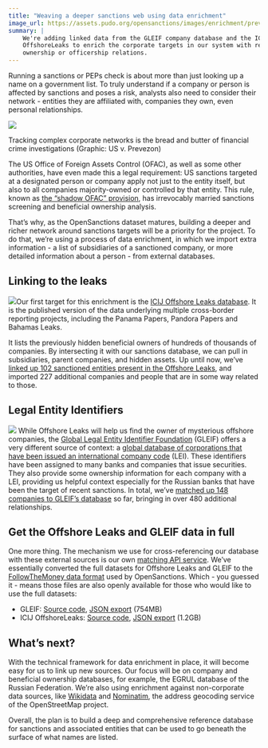 ```yaml
---
title: "Weaving a deeper sanctions web using data enrichment"
image_url: https://assets.pudo.org/opensanctions/images/enrichment/prevezon2.png
summary: |
    We're adding linked data from the GLEIF company database and the ICIJ 
    OffshoreLeaks to enrich the corporate targets in our system with relevant 
    ownership or officership relations.
---
```


Running a sanctions or PEPs check is about more than just looking up a name on a government list. To truly understand if a company or person is affected by sanctions and poses a risk, analysts also need to consider their network - entities they are affiliated with, companies they own, even personal relationships. 

<img class="img-fluid" src="https://assets.pudo.org/opensanctions/images/enrichment/prevezon2.png">
<p class="img-caption">
    Tracking complex corporate networks is the bread and butter of financial crime
    investigations (Graphic: US v. Prevezon)
</p>

The US Office of Foreign Assets Control (OFAC), as well as some other authorities, have even made this a legal requirement: US sanctions targeted at a designated person or company apply not just to the entity itself, but also to all companies majority-owned or controlled by that entity. This rule, known as [the “shadow OFAC” provision](https://home.treasury.gov/system/files/126/licensing_guidance.pdf), has irrevocably married sanctions screening and beneficial ownership analysis.

That’s why, as the OpenSanctions dataset matures, building a deeper and richer network around sanctions targets will be a priority for the project. To do that, we’re using a process of data enrichment, in which we import extra information - a list of subsidiaries of a sanctioned company, or more detailed information about a person - from external databases.

## Linking to the leaks 

<img class="img-left" src="https://assets.pudo.org/opensanctions/images/enrichment/ol_ayad2.png">Our first target for this enrichment is the [ICIJ Offshore Leaks database](/datasets/offshoreleaks). It is the published version of the data underlying multiple cross-border reporting projects, including the Panama Papers, Pandora Papers and Bahamas Leaks.

It lists the previously hidden beneficial owners of hundreds of thousands of companies. By intersecting it with our sanctions database, we can pull in subsidiaries, parent companies, and hidden assets. Up until now, we’ve [linked up 102 sanctioned entities present in the Offshore Leaks](/search/?scope=offshoreleaks&topics=sanction), and imported 227 additional companies and people that are in some way related to those.

<div class="clearfix"></div>

## Legal Entity Identifiers

<img class="img-right" src="https://assets.pudo.org/opensanctions/images/enrichment/gleif-logo.png"> While Offshore Leaks will help us find the owner of mysterious offshore companies, the [Global Legal Entity Identifier Foundation](https://gleif.org/) (GLEIF) offers a very different source of context: a [global database of corporations that have been issued an international company code](/datasets/gleif/) (LEI). These identifiers have been assigned to many banks and companies that issue securities. They also provide some ownership information for each company with a LEI, providing us helpful context especially for the Russian banks that have been the target of recent sanctions. In total, we’ve [matched up 148 companies to GLEIF’s database](/search/?scope=gleif&topics=sanction) so far, bringing in over 480 additional relationships.

## Get the Offshore Leaks and GLEIF data in full

One more thing. The mechanism we use for cross-referencing our database with these external sources is our own [matching API service](/docs/api/). We’ve essentially converted the full datasets for Offshore Leaks and GLEIF to the [FollowTheMoney data format](/docs/entities/) used by OpenSanctions. Which - you guessed it - means those files are also openly available for those who would like to use the full datasets:

* GLEIF: [Source code](https://github.com/opensanctions/gleif), [JSON export](https://data.opensanctions.org/contrib/gleif/gleif.json) (754MB) 
* ICIJ OffshoreLeaks: [Source code](https://github.com/opensanctions/icij-offshoreleaks), [JSON export](https://data.opensanctions.org/contrib/icij-offshoreleaks/full-oldb.json) (1.2GB)

## What’s next?

With the technical framework for data enrichment in place, it will become easy for us to link up new sources. Our focus will be on company and beneficial ownership databases, for example, the EGRUL database of the Russian Federation. We’re also using enrichment against non-corporate data sources, like [Wikidata](/datasets/wikidata/) and [Nominatim](/datasets/nominatim/), the address geocoding service of the OpenStreetMap project.

Overall, the plan is to build a deep and comprehensive reference database for sanctions and associated entities that can be used to go beneath the surface of what names are listed. 
